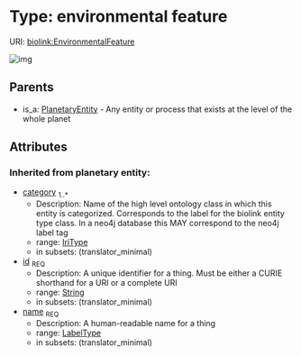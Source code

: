 
# Type: environmental feature




URI: [biolink:EnvironmentalFeature](https://w3id.org/biolink/vocab/EnvironmentalFeature)


![img](http://yuml.me/diagram/nofunky;dir:TB/class/[PlanetaryEntity],[PlanetaryEntity]^-[EnvironmentalFeature&#124;id(i):string;name(i):label_type;category(i):iri_type%20%2B])

## Parents

 *  is_a: [PlanetaryEntity](PlanetaryEntity.md) - Any entity or process that exists at the level of the whole planet

## Attributes


### Inherited from planetary entity:

 * [category](category.md)  <sub>1..*</sub>
    * Description: Name of the high level ontology class in which this entity is categorized. Corresponds to the label for the biolink entity type class. In a neo4j database this MAY correspond to the neo4j label tag
    * range: [IriType](types/IriType.md)
    * in subsets: (translator_minimal)
 * [id](id.md)  <sub>REQ</sub>
    * Description: A unique identifier for a thing. Must be either a CURIE shorthand for a URI or a complete URI
    * range: [String](types/String.md)
    * in subsets: (translator_minimal)
 * [name](name.md)  <sub>REQ</sub>
    * Description: A human-readable name for a thing
    * range: [LabelType](types/LabelType.md)
    * in subsets: (translator_minimal)
